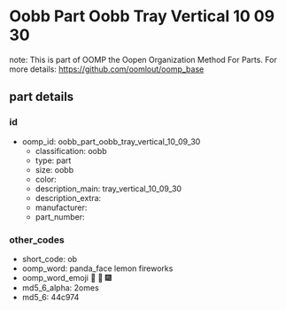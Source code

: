 # Oobb Part Oobb Tray Vertical 10 09 30  

note: This is part of OOMP the Oopen Organization Method For Parts. For more details: https://github.com/oomlout/oomp_base

##  part details





### id
* oomp_id: oobb_part_oobb_tray_vertical_10_09_30
  * classification: oobb
  * type: part
  * size: oobb
  * color: 
  * description_main: tray_vertical_10_09_30
  * description_extra: 
  * manufacturer: 
  * part_number: 

### other_codes
* short_code: ob
* oomp_word: panda_face lemon fireworks
* oomp_word_emoji :panda_face: :lemon: :fireworks:
* md5_6_alpha: 2omes
* md5_6: 44c974